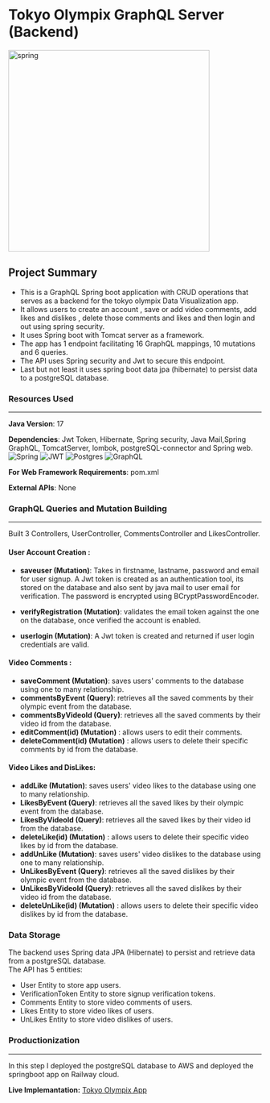 # Tokyo Olympix GraphQL  Server (Backend)
<img src="https://i.ibb.co/Hdq55GW/spring.jpg" alt="spring" border="0" width="400" align="center"> 

## Project Summary 
* This  is a GraphQL Spring boot application with CRUD operations that serves as a backend for the tokyo olympix Data Visualization app.
* It allows users to create an account , save or add video comments, add likes and dislikes , delete those comments and likes and then login and out using spring security.
* It uses  Spring boot with Tomcat server as a framework.
* The app has 1 endpoint facilitating 16 GraphQL mappings, 10 mutations  and 6 queries.
* The API uses Spring security and Jwt to secure this endpoint.
* Last but not least it uses spring boot data jpa (hibernate) to persist data to a postgreSQL database.


### **Resources Used**
***
**Java Version**: 17

**Dependencies**: Jwt Token, Hibernate, Spring security, Java Mail,Spring GraphQL, TomcatServer, lombok, postgreSQL-connector and Spring web.  
![Spring](https://img.shields.io/badge/spring-%236DB33F.svg?style=flat&logo=spring&logoColor=white) 	![JWT](https://img.shields.io/badge/JWT-black?style=flat&logo=JSON%20web%20tokens) 	![Postgres](https://img.shields.io/badge/postgres-%23316192.svg?style=flat&logo=postgresql&logoColor=white) ![GraphQL](https://img.shields.io/badge/-GraphQL-E10098?style=flat&logo=graphql&logoColor=white)

**For Web Framework Requirements**: pom.xml

**External APIs**: None

### **GraphQL Queries and Mutation Building**
***
Built 3 Controllers, UserController, CommentsController and LikesController.
#### **User Account Creation :** 
* **saveuser (Mutation)**: Takes in firstname, lastname, password and email for user signup. A Jwt token is created as an authentication tool, its stored on the database and also sent by java mail to user email for verification. The password is encrypted using BCryptPasswordEncoder.

* **verifyRegistration  (Mutation)**: validates the email token against the one on the database, once verified the account is enabled. 
* **userlogin  (Mutation)**: A Jwt token is created and returned if user login credentials are valid. 


#### **Video Comments :**  
* **saveComment (Mutation)**:  saves users' comments to the database using one to many relationship. 
* **commentsByEvent (Query)**:  retrieves all the saved comments by their olympic event from the database.
* **commentsByVideoId (Query)**:  retrieves all the saved comments by their video id from the database.
* **editComment(id) (Mutation)** : allows users to edit their comments.
* **deleteComment(id) (Mutation)** : allows users to delete their specific comments by id from the database.

#### **Video Likes and DisLikes:**  
* **addLike (Mutation)**:  saves users' video likes to the database using one to many relationship. 
* **LikesByEvent (Query)**:  retrieves all the saved likes by their olympic event from the database.
* **LikesByVideoId (Query)**:  retrieves all the saved likes by their video id from the database.
* **deleteLike(id) (Mutation)** : allows users to delete their specific video likes by id from the database. 
* **addUnLike (Mutation)**:  saves users' video dislikes to the database using one to many relationship. 
* **UnLikesByEvent (Query)**:  retrieves all the saved dislikes by their olympic event from the database.
* **UnLikesByVideoId (Query)**:  retrieves all the saved dislikes by their video id from the database.
* **deleteUnLike(id) (Mutation)** : allows users to delete their specific video dislikes by id from the database. 

### **Data Storage**
The backend uses Spring data JPA (Hibernate) to persist and retrieve data from a postgreSQL database.  
The API has 5 entities: 
* User Entity to store app users.
* VerificationToken Entity to store signup verification tokens.
* Comments Entity to store video comments of users. 
* Likes Entity to store video likes of users.
* UnLikes Entity to store video dislikes of users.



### **Productionization**
***
In this step I deployed the postgreSQL database to AWS and deployed the springboot app on Railway cloud.

**Live Implemantation:** [Tokyo Olympix App](https://tokyo-olympix.vercel.app)
